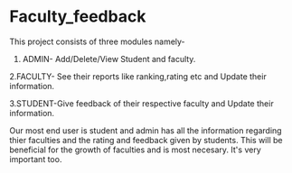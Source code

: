 # Faculty_feedback
This project consists of three modules namely- 

1. ADMIN- Add/Delete/View Student and faculty.
  
2.FACULTY- See their reports like ranking,rating etc and Update their information.
  
3.STUDENT-Give feedback of their respective faculty and Update their information.

Our most end user is student and admin has all the information regarding thier faculties and the rating and feedback given by students. This will be beneficial for the growth of faculties and is most necesary. It's very important too.
